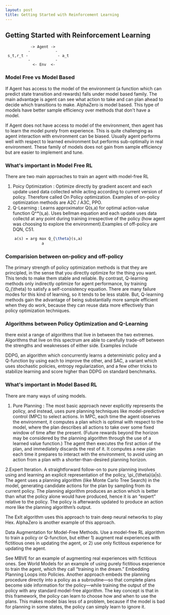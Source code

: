 ```yaml
---
layout: post
title: Getting Started with Reinforcement Learning
---
```


## Getting Started with Reinforcement Learning
               -> Agent ->
              -           -
     s_t,r_t -             - a_t
              -           -
                <- Env  <- 


### Model Free vs Model Based 
If Agent has access to the model of the environment (a function which can predict state transition and rewards) falls under model based family. The main advantage is agent can see what action to take and can plan ahead to decide which transitions to make. AlphaZero is model based. This type of models have better sample efficiency over methods that don't have a model. 


If Agent does not have access to model of the environment, then agent has to learn the model purely from experience. This is quite challenging as agent interaction with environment can be biased. Usually agent performs well with respect to learned environment but performs sub-optimally in real environment. These family of models does not gain from sample efficiency but are easier to implement and tune.


### What's important in Model Free RL
There are two main approaches to train an agent with model-free RL 
1. Poicy Optimization : Optimize directly by gradient ascent and each update used data collected while acting according to current version of policy. Therefore called On Policy optimization. Examples of on-policy optimization methods are A2C / A3C, PPO.
2. Q-Learning : Learns approximator Q(s,a) for optimal action-value function Q^*(s,a). Uses bellman equation and each update uses data collectd at any point during training irrespective of the policy (how agent was choosing to explore the environment).Examples of off-policy are DQN, C51.
```latex
    a(s) = arg max Q_{\theta}(s,a)
                a
```

### Comparision between on-policy and off-policy 
The primary strength of policy optimization methods is that they are principled, in the sense that you directly optimize for the thing you want. This tends to make them stable and reliable. By contrast, Q-learning methods only indirectly optimize for agent performance, by training Q_{\theta} to satisfy a self-consistency equation. There are many failure modes for this kind of learning, so it tends to be less stable. But, Q-learning methods gain the advantage of being substantially more sample efficient when they do work, because they can reuse data more effectively than policy optimization techniques.

### Algorithms between Policy Optimization and Q-Learning 
there exist a range of algorithms that live in between the two extremes. Algorithms that live on this spectrum are able to carefully trade-off between the strengths and weaknesses of either side. Examples include

DDPG, an algorithm which concurrently learns a deterministic policy and a Q-function by using each to improve the other,
and SAC, a variant which uses stochastic policies, entropy regularization, and a few other tricks to stabilize learning and score higher than DDPG on standard benchmarks.



### What's important in Model Based RL
There are many ways of using models.

1. Pure Planning : The most basic approach never explicitly represents the policy, and instead, uses pure planning techniques like model-predictive control (MPC) to select actions. In MPC, each time the agent observes the environment, it computes a plan which is optimal with respect to the model, where the plan describes all actions to take over some fixed window of time after the present. (Future rewards beyond the horizon may be considered by the planning algorithm through the use of a learned value function.) The agent then executes the first action of the plan, and immediately discards the rest of it. It computes a new plan each time it prepares to interact with the environment, to avoid using an action from a plan with a shorter-than-desired planning horizon.


2.Expert Iteration. A straightforward follow-on to pure planning involves using and learning an explicit representation of the policy, \pi_{\theta}(a|s). The agent uses a planning algorithm (like Monte Carlo Tree Search) in the model, generating candidate actions for the plan by sampling from its current policy. The planning algorithm produces an action which is better than what the policy alone would have produced, hence it is an “expert” relative to the policy. The policy is afterwards updated to produce an action more like the planning algorithm’s output.

The ExIt algorithm uses this approach to train deep neural networks to play Hex.
AlphaZero is another example of this approach.

Data Augmentation for Model-Free Methods. Use a model-free RL algorithm to train a policy or Q-function, but either 1) augment real experiences with fictitious ones in updating the agent, or 2) use only fictitous experience for updating the agent.

See MBVE for an example of augmenting real experiences with fictitious ones.
See World Models for an example of using purely fictitious experience to train the agent, which they call “training in the dream.”
Embedding Planning Loops into Policies. Another approach embeds the planning procedure directly into a policy as a subroutine—so that complete plans become side information for the policy—while training the output of the policy with any standard model-free algorithm. The key concept is that in this framework, the policy can learn to choose how and when to use the plans. This makes model bias less of a problem, because if the model is bad for planning in some states, the policy can simply learn to ignore it.
